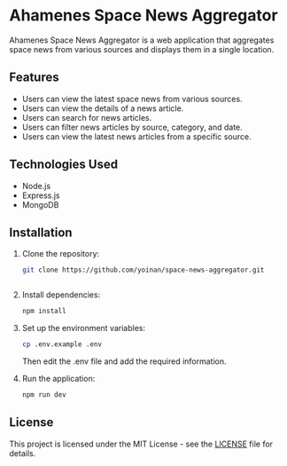 # Ahamenes Space News Aggregator

Ahamenes Space News Aggregator is a web application that aggregates space news from various sources and displays them in a single location.


## Features

- Users can view the latest space news from various sources.
- Users can view the details of a news article.
- Users can search for news articles.
- Users can filter news articles by source, category, and date.
- Users can view the latest news articles from a specific source.


## Technologies Used

- Node.js
- Express.js
- MongoDB

## Installation

1. Clone the repository:

   ```bash
   git clone https://github.com/yoinan/space-news-aggregator.git
   ```

   ```

2. Install dependencies:

   ```bash
   npm install
   ```

3. Set up the environment variables:

    ```bash
    cp .env.example .env
    ```
    Then edit the .env file and add the required information.

4. Run the application:

   ```bash
   npm run dev
   ```

## License

This project is licensed under the MIT License - see the [LICENSE](LICENSE) file for details.



